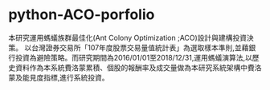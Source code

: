 # python-ACO-porfolio

本研究運用螞蟻族群最佳化(Ant Colony Optimization ;ACO)設計與建構投資決策。
以台灣證券交易所「107年度股票交易量值統計表」為選取樣本準則,並藉銀行投資為避險策略。而研究期間為2016/01/01至2018/12/31,運用螞蟻演算法,以歷史資料作為本系統費洛蒙累積、個股的報酬率及成交量做為本研究系統架構中費洛蒙及能見度指標,進行系統投資。
